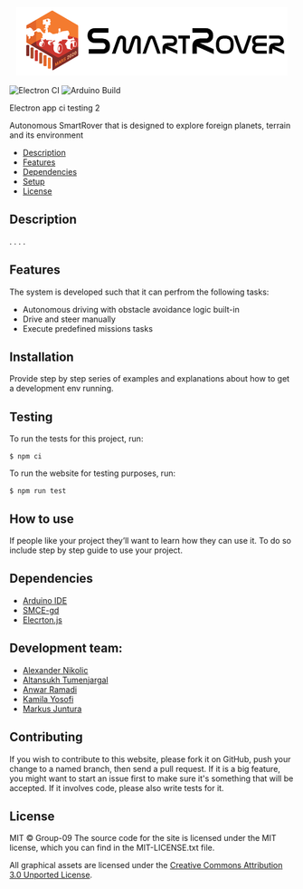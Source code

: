 <p align="center"><img src="https://github.com/DIT112-V21/group-09/blob/master/frontendApp/assets/images/rover-logo.png?raw=true" alt="rover-logo.png" width="480" height="121"></p>

![Electron CI](https://github.com/DIT112-V21/group-09/actions/workflows/electron-ci.yml/badge.svg)
![Arduino Build](https://github.com/DIT112-V21/group-09/actions/workflows/arduino-build.yml/badge.svg)

Electron app ci testing 2


Autonomous SmartRover that is designed to explore foreign planets, terrain and its environment

- [Description](#description)
- [Features](#features)
- [Dependencies](#dependencies)
- [Setup](/DIT112-V21/group-09/wiki/Setup-Guides)
- [License](#license)

## Description
.
.
.
. 


## Features

The system is developed such that it can perfrom the following tasks: 
 
- Autonomous driving with obstacle avoidance logic built-in
- Drive and steer manually 
- Execute predefined missions tasks 

## Installation

Provide step by step series of examples and explanations about how to get a development env running.

## Testing

To run the tests for this project, run:

    $ npm ci

To run the website for testing purposes, run:

    $ npm run test

## How to use

If people like your project they’ll want to learn how they can use it. To do so include step by step guide to use your project.

## Dependencies

- [Arduino IDE](https://www.arduino.cc/en/software)
- [SMCE-gd](https://github.com/ItJustWorksTM/smce-gd)
- [Elecrton.js](https://www.electronjs.org/)


## Development team:
- [Alexander Nikolic](https://github.com/nikalc)
- [Altansukh Tumenjargal](https://github.com/axe007)
- [Anwar Ramadi](https://github.com/ramadi-a)
- [Kamila Yosofi](https://github.com/kam56)
- [Markus Juntura](https://github.com/OneMoreOreo)

## Contributing

If you wish to contribute to this website, please fork it on GitHub, push your change to a named branch, then send a pull request. If it is a big feature, you might want to start an issue first to make sure it's something that will be accepted. If it involves code, please also write tests for it.

## License

MIT © Group-09
The source code for the site is licensed under the MIT license, which you can find in the MIT-LICENSE.txt file.

All graphical assets are licensed under the [Creative Commons Attribution 3.0 Unported License](https://creativecommons.org/licenses/by/3.0/).
